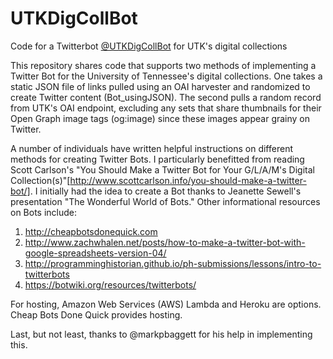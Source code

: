 # UTKDigCollBot
Code for a Twitterbot [@UTKDigCollBot](https://twitter.com/UTKDigCollBot) for UTK's digital collections

This repository shares code that supports two methods of implementing a Twitter Bot for the University of Tennessee's digital collections. One takes a static JSON file of links pulled using an OAI harvester and randomized to create Twitter content (Bot_usingJSON). The second pulls a random record from UTK's OAI endpoint, excluding any sets that share thumbnails for their Open Graph image tags (og:image) since these images appear grainy on Twitter.

A number of individuals have written helpful instructions on different methods for creating Twitter Bots. I particularly benefitted from reading Scott Carlson's "You Should Make a Twitter Bot for Your G/L/A/M's Digital Collection(s)"[http://www.scottcarlson.info/you-should-make-a-twitter-bot/]. I initially had the idea to create a Bot thanks to Jeanette Sewell's presentation "The Wonderful World of Bots." Other informational resources on Bots include:
1. http://cheapbotsdonequick.com  
2. http://www.zachwhalen.net/posts/how-to-make-a-twitter-bot-with-google-spreadsheets-version-04/ 
3. http://programminghistorian.github.io/ph-submissions/lessons/intro-to-twitterbots
4. https://botwiki.org/resources/twitterbots/

For hosting, Amazon Web Services (AWS) Lambda and Heroku are options. Cheap Bots Done Quick provides hosting.

Last, but not least, thanks to @markpbaggett for his help in implementing this.
